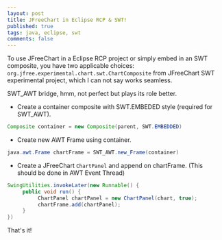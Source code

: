 ```yaml
---
layout: post
title: JFreeChart in Eclipse RCP & SWT!
published: true
tags: java, eclipse, swt
comments: false
---
```


To use JFreeChart in a Eclipse RCP project or simply embed in an SWT composite, you have two applicable choices:
 `org.jfree.experimental.chart.swt.ChartComposite` from JFreeChart SWT experimental project, which I can not say works seamless.

SWT_AWT bridge, hmm, not perfect but plays its role better.

- Create a container composite with SWT.EMBEDED style (required for SWT_AWT).
```java
Composite container = new Composite(parent, SWT.EMBEDDED)
```

- Create new AWT Frame using container.
```java
java.awt.Frame chartFrame = SWT_AWT.new_Frame(container)
```

- Create a JFreeChart `ChartPanel` and append on chartFrame. (This should be done in AWT Event Thread)

```java
SwingUtilities.invokeLater(new Runnable() {
     public void run() {
          ChartPanel chartPanel = new ChartPanel(chart, true);
          chartFrame.add(chartPanel);
     }
})
```

That's it!
